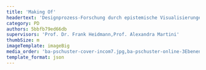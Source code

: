 ```yaml
---
title: 'Making Of'
headertext: 'Designprozess-Forschung durch epistemische Visualisierungen'
category: PD
authors: 5bbfb79ed66db
supervisors: 'Prof. Dr. Frank Heidmann,Prof. Alexandra Martini'
thumbSize: m
imageTemplate: imageBig
media_order: 'ba-pschuster-cover-incom7.jpg,ba-pschuster-online-3Ebenen.jpg,ba-pschuster-online-Forschungsdesigns.jpg,ba-pschuster-online-Karten.jpg,ba-pschuster-online-Toolkit.jpg'
template_format: json
---
```


